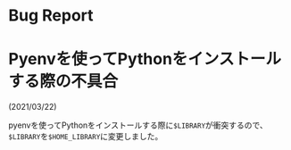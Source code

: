 # Bug Report

# Pyenvを使ってPythonをインストールする際の不具合

(2021/03/22)

pyenvを使ってPythonをインストールする際に`$LIBRARY`が衝突するので、`$LIBRARY`を`$HOME_LIBRARY`に変更しました。
